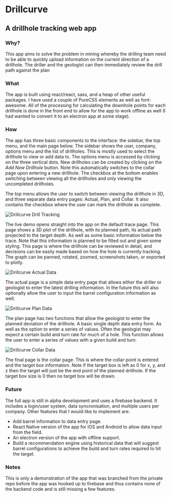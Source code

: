 # Drillcurve
## A drillhole tracking web app

### Why?
This app aims to solve the problem in mining whereby the drilling team need to be able to quickly upload information on the current direction of a drillhole. The driller and the geologist can then immediately review the drill path against the plan

### What
The app is built using react/react, sass, and a heap of other useful packages. I have used a couple of PureCSS elements as well as font-awesome. All of the processing for calculating the downhole points for each drillhole is done in the front end to allow for the app to work offline as well (I had wanted to convert it to an electron app at some stage).

### How
The app has three basic components to the interface: the sidebar, the top menu, and the main page below.
The sidebar shows the user, company, options menu and the list of drillholes. This is mostly used to select the drillhole to view or add data to. The options menu is accessed by clicking on the three vertical dots. New drillholes can be created by clicking on the *Add New Drillhole* button. Note this automatically switches to the collar page upon entering a new drillhole. The checkbox at the bottom enables switching between viewing all the drillholes and only viewing the uncompleted drillholes.

The top menu allows the user to switch between viewing the drillhole in 3D, and three separate data entry pages: Actual, Plan, and Collar. It also contains the checkbox where the user can mark the drillhole as complete.

![Drillcurve Drill Tracking](https://github.com/jacobcarvell/drillcurve/tree/demo/documentation/images/Trace.PNG)

The live demo opens straight into the app on the default trace page. This page shows a 3D plot of the drillhole, with its planned path, its actual path projected to the target depth. As well as some basic information below the trace. Note that this information is planned to be filled out and given some styling. This page is where the drillhole can be reviewed in detail, and decisions can be easily made based on how the hole is currently tracking. The graph can be panned, rotated, zoomed, screenshots taken, or exported to plotly.

![Drillcurve Actual Data](https://github.com/jacobcarvell/drillcurve/tree/demo/documentation/images/Actual.PNG)

The actual page is a simple data entry page that allows either the driller or geologist to enter the latest drilling information. In the future this will also optionally allow the user to input the barrel configuration information as well.

![Drillcurve Plan Data](https://github.com/jacobcarvell/drillcurve/tree/demo/documentation/images/Plan.PNG)

The plan page has two functions that allow the geologist to enter the planned deviation of the drillhole. A basic single depth data entry form. As well as the option to enter a series of values. Often the geologist may expect a certain build and turn rate for much of a hole. This function allows the user to enter a series of values with a given build and turn.

![Drillcurve Collar Data](https://github.com/jacobcarvell/drillcurve/tree/demo/documentation/images/Collar.PNG)

The final page is the collar page. This is where the collar point is entered and the target box information. Note if the target box is left as 0 for x, y, and z then the target will just be the end point of the planned drillhole. If the target box size is 0 then no target box will be drawn.

### Future
The full app is still in alpha development and uses a firebase backend. It includes a login/user system, data syncronisation, and multiple users per company.
Other features that I would like to implement are:
* Add barrel information to data entry page.
* React Native version of the app for IOS and Android to allow data input from the field.
* An electron version of the app with offline support.
* Build a recommendation engine using historical data that will suggest barrel configurations to achieve the build and turn rates required to hit the target.

### Notes
This is only a demonstration of the app that was branched from the private repo before the app was hooked up to firebase and thus contains none of the backend code and is still missing a few features.

